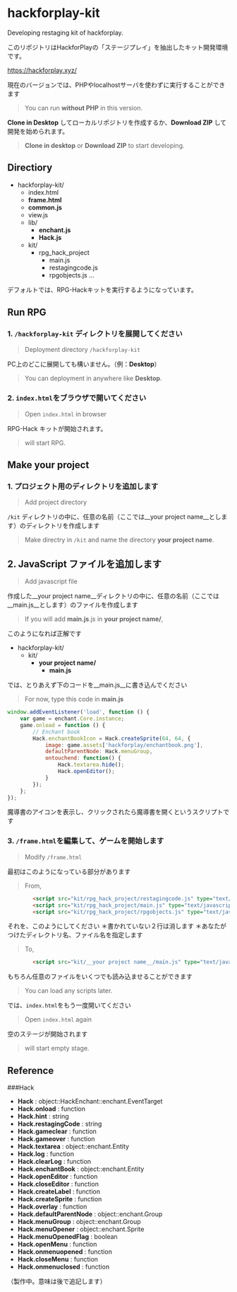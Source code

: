 # hackforplay-kit
Developing restaging kit of hackforplay.

このリポジトリはHackforPlayの「ステージプレイ」を抽出したキット開発環境です。

https://hackforplay.xyz/


現在のバージョンでは、PHPやlocalhostサーバを使わずに実行することができます
> You can run __without PHP__ in this version.

__Clone in Desktop__ してローカルリポジトリを作成するか、__Download ZIP__ して開発を始められます。
> __Clone in desktop__ or __Download ZIP__ to start developing.

## Directiory

* hackforplay-kit/
  * index.html
  * __frame.html__
  * __common.js__
  * view.js
  * lib/
    * __enchant.js__
    * __Hack.js__
  * kit/
    * rpg_hack_project
      * main.js
      * restagingcode.js
      * rpgobjects.js
...

デフォルトでは、RPG-Hackキットを実行するようになっています。


## Run RPG

### 1. `/hackforplay-kit` ディレクトリを展開してください
> Deployment directory `/hackforplay-kit`

PC上のどこに展開しても構いません。（例：__Desktop__）
> You can deployment in anywhere like __Desktop__.

### 2. `index.html`をブラウザで開いてください
> Open `index.html` in browser

RPG-Hack キットが開始されます。
> will start RPG.


## Make your project


### 1. プロジェクト用のディレクトリを追加します
> Add project directory

`/kit` ディレクトリの中に、任意の名前（ここでは__your project name__とします）のディレクトリを作成します
> Make directry in `/kit` and name the directory __your project name__.

## 2. JavaScript ファイルを追加します
> Add javascript file

作成した__your project name__ディレクトリの中に、任意の名前（ここでは__main.js__とします）のファイルを作成します
> If you will add __main.js__.js in __your project name/__,

このようになれば正解です

* hackforplay-kit/
  * kit/
    * __your project name/__
      * __main.js__

では、とりあえず下のコードを__main.js__に書き込んでください
> For now, type this code in __main.js__

```javascript
window.addEventListener('load', function () {
	var game = enchant.Core.instance;
	game.onload = function () {
		// Enchant book
		Hack.enchantBookIcon = Hack.createSprite(64, 64, {
			image: game.assets['hackforplay/enchantbook.png'],
			defaultParentNode: Hack.menuGroup,
			ontouchend: function() {
				Hack.textarea.hide();
				Hack.openEditor();
			}
		});
	};
});
```

魔導書のアイコンを表示し、クリックされたら魔導書を開くというスクリプトです

### 3. `/frame.html`を編集して、ゲームを開始します
> Modify `/frame.html`

最初はこのようになっている部分があります
> From,
```html 
		<script src="kit/rpg_hack_project/restagingcode.js" type="text/javascript" charset="utf-8"></script>
		<script src="kit/rpg_hack_project/main.js" type="text/javascript" charset="utf-8"></script>
		<script src="kit/rpg_hack_project/rpgobjects.js" type="text/javascript" charset="utf-8"></script>
```

それを、このようにしてください
＊書かれていない２行は消します
＊あなたがつけたディレクトリ名、ファイル名を指定します
> To,
```html 
		<script src="kit/__your project name__/main.js" type="text/javascript" charset="utf-8"></script>
```

もちろん任意のファイルをいくつでも読み込ませることができます
> You can load any scripts later.

では、`index.html`をもう一度開いてください
> Open `index.html` again

空のステージが開始されます
> will start empty stage.


## Reference


###Hack
* __Hack__ : object::HackEnchant::enchant.EventTarget
* __Hack.onload__ : function
* __Hack.hint__ : string
* __Hack.restagingCode__ : string
* __Hack.gameclear__ : function
* __Hack.gameover__ : function
* __Hack.textarea__ : object::enchant.Entity
* __Hack.log__ : function
* __Hack.clearLog__ : function
* __Hack.enchantBook__ : object::enchant.Entity
* __Hack.openEditor__ : function
* __Hack.closeEditor__ : function
* __Hack.createLabel__ : function
* __Hack.createSprite__ : function
* __Hack.overlay__ : function
* __Hack.defaultParentNode__ : object::enchant.Group
* __Hack.menuGroup__ : object::enchant.Group
* __Hack.menuOpener__ : object::enchant.Sprite
* __Hack.menuOpenedFlag__ : boolean
* __Hack.openMenu__ : function
* __Hack.onmenuopened__ : function
* __Hack.closeMenu__ : function
* __Hack.onmenuclosed__ : function

（製作中。意味は後で追記します）

